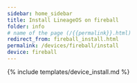```yaml
---
sidebar: home_sidebar
title: Install LineageOS on fireball
folder: info
# name of the page (/{{permalink}}.html)
redirect_from: fireball_install.html
permalink: /devices/fireball/install
device: fireball
---
```

{% include templates/device_install.md %}

